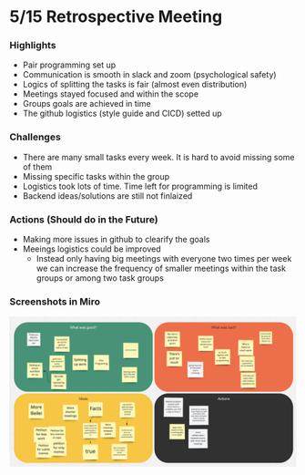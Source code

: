 # 5/15 Retrospective Meeting

### Highlights
* Pair programming set up
* Communication is smooth in slack and zoom (psychological safety)
* Logics of splitting the tasks is fair (almost even distribution)
* Meetings stayed focused and within the scope
* Groups goals are achieved in time
* The github logistics (style guide and CICD) setted up 

### Challenges
* There are many small tasks every week. It is hard to avoid missing some of them
* Missing specific tasks within the group
* Logistics took lots of time. Time left for programming is limited
* Backend ideas/solutions are still not finlaized

### Actions (Should do in the Future)
* Making more issues in github to clearify the goals
* Meeings logistics could be improved
    * Instead only having big meetings with everyone two times per week we can increase the frequency of smaller meetings within the task groups or among two task groups

### Screenshots in Miro
![Process](./Assets/Retrospective-0516.png)